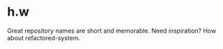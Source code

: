 # h.w
Great repository names are short and memorable. Need inspiration? How about refactored-system.
